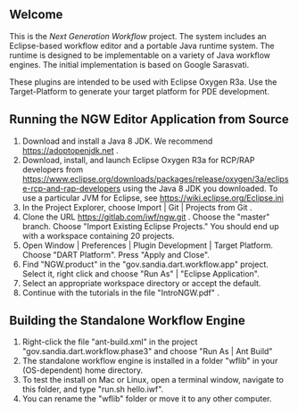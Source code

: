 Welcome
-------

This is the *Next Generation Workflow* project. The system includes an
Eclipse-based workflow editor and a portable Java runtime system. The
runtime is designed to be implementable on a variety of Java workflow
engines. The initial implementation is based on Google Sarasvati.

These plugins are intended to be used with Eclipse Oxygen R3a. Use the
Target-Platform to generate your target platform for PDE development. 

Running	the NGW	Editor Application from Source
-----------

 1. Download and install a Java 8 JDK. We recommend https://adoptopenjdk.net .
 2. Download, install, and launch Eclipse Oxygen R3a for RCP/RAP developers from
    https://www.eclipse.org/downloads/packages/release/oxygen/3a/eclipse-rcp-and-rap-developers using
    the Java 8 JDK you downloaded. To use a particular JVM for Eclipse, see https://wiki.eclipse.org/Eclipse.ini
 2. In the Project Explorer, choose Import | Git | Projects from Git .
 3. Clone the URL https://gitlab.com/iwf/ngw.git . Choose the "master" branch. Choose "Import Existing Eclipse Projects." You should end
    up with a workspace containing 20 projects.
 4. Open Window | Preferences | Plugin Development | Target Platform. Choose "DART Platform". Press "Apply and Close".
 5. Find "NGW.product" in the "gov.sandia.dart.workflow.app" project. Select it, right click and choose "Run As" | "Eclipse Application".
 6. Select an appropriate workspace directory or accept the default. 
 7. Continue with the tutorials in the file "IntroNGW.pdf" .

Building the Standalone Workflow Engine
--------------

 1. Right-click the file "ant-build.xml" in the project "gov.sandia.dart.workflow.phase3" and choose "Run As | Ant Build"
 2. The standalone workflow engine is installed in a folder "wflib" in your (OS-dependent) home directory.
 3. To test the install on Mac or Linux, open a terminal window, navigate to this folder, and type "run.sh hello.iwf".
 4. You can rename the "wflib" folder or move it to any other computer. 

